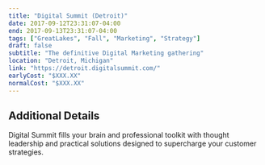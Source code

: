 ```yaml
---
title: "Digital Summit (Detroit)"
date: 2017-09-12T23:31:07-04:00
end: 2017-09-13T23:31:07-04:00
tags: ["GreatLakes", "Fall", "Marketing", "Strategy"]
draft: false
subtitle: "The definitive Digital Marketing gathering"
location: "Detroit, Michigan"
link: "https://detroit.digitalsummit.com/"
earlyCost: "$XXX.XX"
normalCost: "$XXX.XX"
---
```


<!--more-->

## Additional Details

Digital Summit fills your brain and professional toolkit with thought leadership and practical solutions designed to supercharge your customer strategies.
